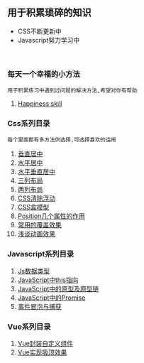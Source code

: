 ##  用于积累琐碎的知识<br>
 * CSS不断更新中<br>
 * Javascript努力学习中
<br>

### 每天一个幸福的小方法<br>
    用于积累练习中遇到过问题的解决方法,希望对你有帮助
1. [Happiness skill](https://github.com/wangxinyu123/SKill/blob/master/CSS/CSS%E5%B0%8F%E6%8A%80%E5%B7%A7.md)<br>    

### Css系列目录<br>
    每个里面都有多方法供选择,可选择喜欢的运用
    
1. [ 垂直居中 ](https://github.com/wangxinyu123/SKill/tree/master/%E5%B8%B8%E8%A7%81%E5%B8%83%E5%B1%80/%E5%9E%82%E7%9B%B4%E5%B1%85%E4%B8%AD)<br>
2. [ 水平居中 ](https://github.com/wangxinyu123/SKill/tree/master/%E5%B8%B8%E8%A7%81%E5%B8%83%E5%B1%80/%E6%B0%B4%E5%B9%B3%E5%B1%85%E4%B8%AD)<br>
3. [ 水平垂直居中 ](https://github.com/wangxinyu123/SKill/tree/master/%E5%B8%B8%E8%A7%81%E5%B8%83%E5%B1%80/%E6%B0%B4%E5%B9%B3%E5%9E%82%E7%9B%B4%E5%B1%85%E4%B8%AD)<br>
4. [ 三列布局 ](https://github.com/wangxinyu123/SKill/tree/master/%E6%95%B4%E4%BD%93%E5%B8%83%E5%B1%80/%E4%B8%89%E5%88%97%E5%B8%83%E5%B1%80)<br>
5. [ 两列布局 ](https://github.com/wangxinyu123/SKill/tree/master/%E6%95%B4%E4%BD%93%E5%B8%83%E5%B1%80/%E5%8F%8C%E5%88%97%E5%B8%83%E5%B1%80)<br>
6. [CSS清除浮动](https://github.com/wangxinyu123/SKill/blob/master/CSS/CSS%E6%B8%85%E9%99%A4%E6%B5%AE%E5%8A%A8.md)<br>
7. [CSS盒模型](https://github.com/wangxinyu123/SKill/blob/master/CSS/CSS%E7%9B%92%E6%A8%A1%E5%9E%8B.md)<br>
8. [Position几个属性的作用](https://github.com/wangxinyu123/SKill/blob/master/CSS/Position%20%E5%87%A0%E4%B8%AA%E5%B1%9E%E6%80%A7%E7%9A%84%E4%BD%9C%E7%94%A8.md)<br>
9. [常用的覆盖效果](https://github.com/wangxinyu123/SKill/blob/master/CSS/%E5%B8%B8%E7%94%A8%E7%9A%84%E8%A6%86%E7%9B%96%E6%95%88%E6%9E%9C.md)<br>
10. [浅谈动画效果](https://github.com/wangxinyu123/SKill/blob/master/CSS/%E5%8A%A8%E7%94%BB%E5%AE%9E%E4%BE%8B.md)<br>


### Javascript系列目录<br>

1. [Js数据类型](https://github.com/wangxinyu123/SKill/blob/master/JavaScript/Js%E6%95%B0%E6%8D%AE%E7%B1%BB%E5%9E%8B.md)<br>
2. [JavaScript中this指向](https://github.com/wangxinyu123/SKill/blob/master/JavaScript/JavaScript%20this%E6%8C%87%E5%90%91%E9%97%AE%E9%A2%98.md)<br>
3. [JavaScript中的原型及原型链](https://github.com/wangxinyu123/SKill/blob/master/JavaScript/JavaScript%E5%8E%9F%E5%9E%8B%E5%8F%8A%E5%8E%9F%E5%9E%8B%E9%93%BE.md)<br>
4. [JavaScript中的Promise](https://github.com/wangxinyu123/SKill/blob/master/JavaScript/JavaScript%E4%B8%AD%E7%9A%84Promise.md)<br>
5. [事件冒泡与捕获](https://github.com/wangxinyu123/SKill/blob/master/JavaScript/%E4%BA%8B%E4%BB%B6%E5%86%92%E6%B3%A1%E4%B8%8E%E4%BA%8B%E4%BB%B6%E6%8D%95%E8%8E%B7.md)<br>

### Vue系列目录<br>

1. [Vue封装自定义组件](https://github.com/wangxinyu123/SKill/blob/master/Vue/Vue%E5%B0%81%E8%A3%85%E8%87%AA%E5%AE%9A%E4%B9%89%E7%BB%84%E4%BB%B6.md)<br>   
2. [Vue实现吸顶效果](https://github.com/wangxinyu123/SKill/blob/master/Vue/Vue%E5%AE%9E%E7%8E%B0%E5%AF%BC%E8%88%AA%E6%A0%8F%E5%90%B8%E9%A1%B6%E6%95%88%E6%9E%9C.md)<br>
